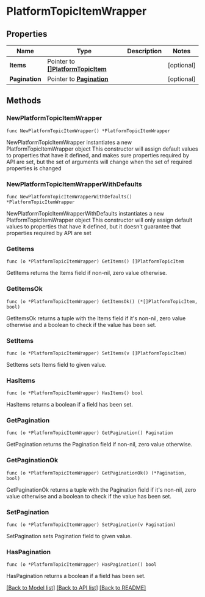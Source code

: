 # PlatformTopicItemWrapper

## Properties

Name | Type | Description | Notes
------------ | ------------- | ------------- | -------------
**Items** | Pointer to [**[]PlatformTopicItem**](PlatformTopicItem.md) |  | [optional] 
**Pagination** | Pointer to [**Pagination**](Pagination.md) |  | [optional] 

## Methods

### NewPlatformTopicItemWrapper

`func NewPlatformTopicItemWrapper() *PlatformTopicItemWrapper`

NewPlatformTopicItemWrapper instantiates a new PlatformTopicItemWrapper object
This constructor will assign default values to properties that have it defined,
and makes sure properties required by API are set, but the set of arguments
will change when the set of required properties is changed

### NewPlatformTopicItemWrapperWithDefaults

`func NewPlatformTopicItemWrapperWithDefaults() *PlatformTopicItemWrapper`

NewPlatformTopicItemWrapperWithDefaults instantiates a new PlatformTopicItemWrapper object
This constructor will only assign default values to properties that have it defined,
but it doesn't guarantee that properties required by API are set

### GetItems

`func (o *PlatformTopicItemWrapper) GetItems() []PlatformTopicItem`

GetItems returns the Items field if non-nil, zero value otherwise.

### GetItemsOk

`func (o *PlatformTopicItemWrapper) GetItemsOk() (*[]PlatformTopicItem, bool)`

GetItemsOk returns a tuple with the Items field if it's non-nil, zero value otherwise
and a boolean to check if the value has been set.

### SetItems

`func (o *PlatformTopicItemWrapper) SetItems(v []PlatformTopicItem)`

SetItems sets Items field to given value.

### HasItems

`func (o *PlatformTopicItemWrapper) HasItems() bool`

HasItems returns a boolean if a field has been set.

### GetPagination

`func (o *PlatformTopicItemWrapper) GetPagination() Pagination`

GetPagination returns the Pagination field if non-nil, zero value otherwise.

### GetPaginationOk

`func (o *PlatformTopicItemWrapper) GetPaginationOk() (*Pagination, bool)`

GetPaginationOk returns a tuple with the Pagination field if it's non-nil, zero value otherwise
and a boolean to check if the value has been set.

### SetPagination

`func (o *PlatformTopicItemWrapper) SetPagination(v Pagination)`

SetPagination sets Pagination field to given value.

### HasPagination

`func (o *PlatformTopicItemWrapper) HasPagination() bool`

HasPagination returns a boolean if a field has been set.


[[Back to Model list]](../README.md#documentation-for-models) [[Back to API list]](../README.md#documentation-for-api-endpoints) [[Back to README]](../README.md)


